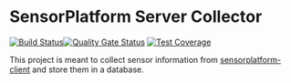 
# SensorPlatform Server Collector 
[![Build Status](https://travis-ci.org/jlor/sensorplatform-server-collector.svg?branch=develop)](https://travis-ci.org/jlor/sensorplatform-server-collector)[![Quality Gate Status](https://sonarcloud.io/api/project_badges/measure?project=sh.x00%3Asensorplatform.server.collector&metric=alert_status)](https://sonarcloud.io/dashboard?id=sh.x00%3Asensorplatform.server.collector) [![Test Coverage](https://sonarcloud.io/api/project_badges/measure?project=sh.x00:sensorplatform.server.collector&metric=coverage)](https://sonarcloud.io/dashboard?id=sh.x00:sensorplatform.server.collector)

This project is meant to collect sensor information from [sensorplatform-client](https://github.com/jlor/sensorplatform-client) and store them in a database.
